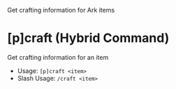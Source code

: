 Get crafting information for Ark items

# [p]craft (Hybrid Command)
Get crafting information for an item<br/>
 - Usage: `[p]craft <item>`
 - Slash Usage: `/craft <item>`
